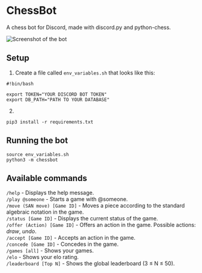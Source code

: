 # ChessBot
A chess bot for Discord, made with discord.py and python-chess.

![Screenshot of the bot](https://user-images.githubusercontent.com/4065977/66155614-bb7b2180-e628-11e9-9e5a-0fb3c15bdc5c.png)

## Setup
1. Create a file called `env_variables.sh` that looks like this:
```
#!bin/bash

export TOKEN="YOUR DISCORD BOT TOKEN"
export DB_PATH="PATH TO YOUR DATABASE"

```
2.
```
pip3 install -r requirements.txt
```

## Running the bot
```
source env_variables.sh
python3 -m chessbot
```

## Available commands
`/help` - Displays the help message.  
`/play @someone` - Starts a game with @someone.  
`/move (SAN move) [Game ID]` - Moves a piece according to the standard algebraic notation in the game.  
`/status [Game ID]` - Displays the current status of the game.  
`/offer (Action) [Game ID]` - Offers an action in the game. Possible actions: *draw*, *undo*.  
`/accept [Game ID]` - Accepts an action in the game.  
`/concede [Game ID]` - Concedes in the game.  
`/games [all]` - Shows your games.  
`/elo` - Shows your elo rating.  
`/leaderboard [Top N]` - Shows the global leaderboard (3 ≤ N ≤ 50).  
